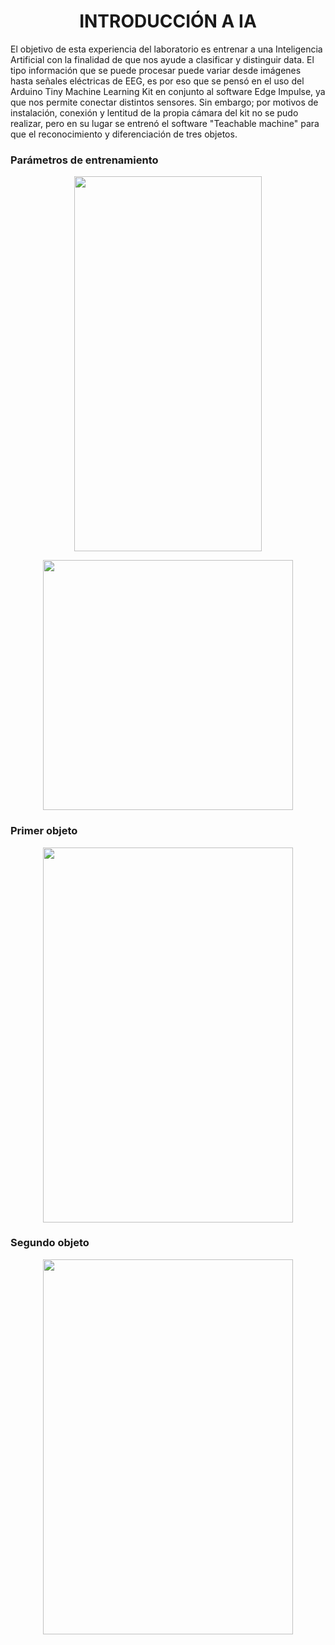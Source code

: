<h1 align="center">INTRODUCCIÓN A IA</h1>
El objetivo de esta experiencia del laboratorio es entrenar a una Inteligencia Artificial con la finalidad de que nos ayude a clasificar y distinguir data. El tipo información que se puede procesar puede variar desde imágenes hasta señales eléctricas de EEG, es por eso que se pensó en el uso del Arduino Tiny Machine Learning Kit en conjunto al software Edge Impulse, ya que nos permite conectar distintos sensores. Sin embargo; por motivos de instalación, conexión y lentitud de la propia cámara del kit no se pudo realizar, pero en su lugar se entrenó el software "Teachable machine"  para que el reconocimiento y diferenciación de tres objetos.

### Parámetros de entrenamiento

<p align="center">
  <img width="300" height="600"src="https://github.com/EstefanyMacedo/Grupo_Neurona/assets/128627158/4c5113ea-f24c-4182-94ed-e1486ec67a86">
</p>

<p align="center">
  <img width="400" height="400"src="https://github.com/EstefanyMacedo/Grupo_Neurona/assets/128627158/6ea77d4a-4f59-444d-a742-861c596580c2">
</p>

### Primer objeto
<p align="center">
  <img width="400" height="600"src="https://media.discordapp.net/attachments/781169694949244932/1121992536349741066/image.png?width=305&height=682">
</p>


### Segundo objeto
<p align="center">
  <img width="400" height="600"src="https://media.discordapp.net/attachments/781169694949244932/1121992652678774885/image.png?width=319&height=683">
</p>
